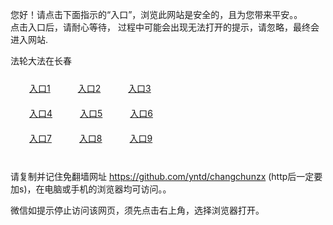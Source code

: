 您好！请点击下面指示的“入口”，浏览此网站是安全的，且为您带来平安。。 <br/>
点击入口后，请耐心等待， 过程中可能会出现无法打开的提示，请忽略，最终会进入网站. </br>

法轮大法在长春<br/>
<div style="padding:10px"><a style="margin:20px" target="_blank" href="https://d3219zdqd8swx6.cloudfront.net/2Qpsp?lrqyond" id="ccLink1" rel="nofollow">入口1</a> <a target="_blank" style="margin:20px" href="https://d1w90i25z1ynj6.cloudfront.net/2Qpsp?ixxmd" id="ccLink2" rel="nofollow">入口2</a> <a style="margin:20px" target="_blank" href="https://d1i09hwr3p5zui.cloudfront.net/2Qpsp?zcqtdxce" id="ccLink3" rel="nofollow">入口3</a></div>

<div style="padding:10px" ><a style="margin:20px" target="_blank" href="https://d3219zdqd8swx6.cloudfront.net/2Qpsp?lrqyond" id="ccLink4" rel="nofollow">入口4</a> <a style="margin:20px" href="https://d1w90i25z1ynj6.cloudfront.net/2Qpsp?ixxmd" target="_blank" id="ccLink5" rel="nofollow">入口5</a> <a style="margin:20px" href="https://d1i09hwr3p5zui.cloudfront.net/2Qpsp?zcqtdxce" target="_blank" id="ccLink6" rel="nofollow">入口6</a></div>

<div style="padding:10px"><a style="margin:20px" target="_blank" href="https://d3219zdqd8swx6.cloudfront.net/2Qpsp?lrqyond" id="ccLink7" rel="nofollow">入口7</a> <a style="margin:20px" href="https://d1w90i25z1ynj6.cloudfront.net/2Qpsp?ixxmd" target="_blank" id="ccLink8" rel="nofollow">入口8</a> <a style="margin:20px" target="_blank" href="https://d1i09hwr3p5zui.cloudfront.net/2Qpsp?zcqtdxce" id="ccLink9" rel="nofollow">入口9</a></div>

<br/>



请复制并记住免翻墙网址 https://github.com/yntd/changchunzx (http后一定要加s)，在电脑或手机的浏览器均可访问。。<br/>

微信如提示停止访问该网页，须先点击右上角，选择浏览器打开。
